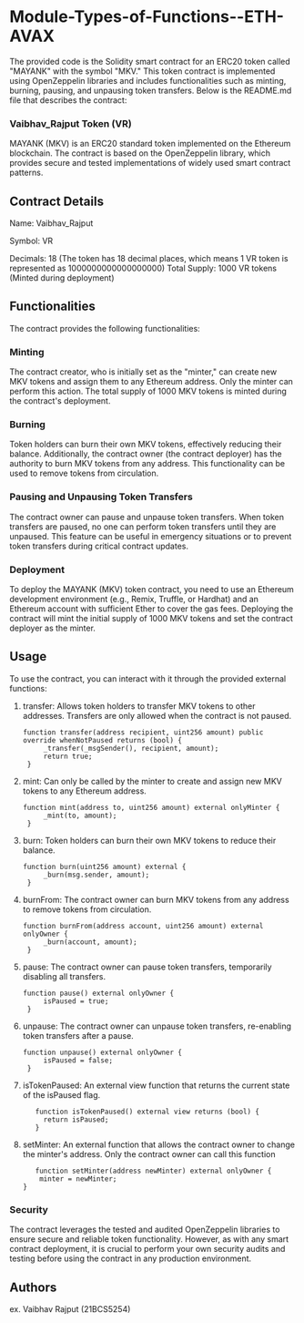 # Module-Types-of-Functions--ETH-AVAX

The provided code is the Solidity smart contract for an ERC20 token called "MAYANK" with the symbol "MKV." This token contract is implemented using OpenZeppelin libraries and includes functionalities such as minting, burning, pausing, and unpausing token transfers. Below is the README.md file that describes the contract:

### Vaibhav_Rajput Token (VR)
MAYANK (MKV) is an ERC20 standard token implemented on the Ethereum blockchain. The contract is based on the OpenZeppelin library, which provides secure and tested implementations of widely used smart contract patterns.

## Contract Details

Name: Vaibhav_Rajput

Symbol: VR

Decimals: 18 (The token has 18 decimal places, which means 1 VR token is represented as 1000000000000000000)
Total Supply: 1000 VR tokens (Minted during deployment)

## Functionalities
The contract provides the following functionalities:

### Minting
The contract creator, who is initially set as the "minter," can create new MKV tokens and assign them to any Ethereum address. Only the minter can perform this action. The total supply of 1000 MKV tokens is minted during the contract's deployment.

### Burning
Token holders can burn their own MKV tokens, effectively reducing their balance. Additionally, the contract owner (the contract deployer) has the authority to burn MKV tokens from any address. This functionality can be used to remove tokens from circulation.

### Pausing and Unpausing Token Transfers
The contract owner can pause and unpause token transfers. When token transfers are paused, no one can perform token transfers until they are unpaused. This feature can be useful in emergency situations or to prevent token transfers during critical contract updates.

### Deployment
To deploy the MAYANK (MKV) token contract, you need to use an Ethereum development environment (e.g., Remix, Truffle, or Hardhat) and an Ethereum account with sufficient Ether to cover the gas fees. Deploying the contract will mint the initial supply of 1000 MKV tokens and set the contract deployer as the minter.

## Usage
To use the contract, you can interact with it through the provided external functions:

1. transfer: Allows token holders to transfer MKV tokens to other addresses. Transfers are only allowed when the contract is not paused.
   ```
   function transfer(address recipient, uint256 amount) public override whenNotPaused returns (bool) {
        _transfer(_msgSender(), recipient, amount);
        return true;
    }
   ```
   
2. mint: Can only be called by the minter to create and assign new MKV tokens to any Ethereum address.
   ```
   function mint(address to, uint256 amount) external onlyMinter {
        _mint(to, amount);
    }
   ```
   
3. burn: Token holders can burn their own MKV tokens to reduce their balance.
   ```
   function burn(uint256 amount) external {
        _burn(msg.sender, amount);
    }
   ```
   
4. burnFrom: The contract owner can burn MKV tokens from any address to remove tokens from circulation.
   ```
   function burnFrom(address account, uint256 amount) external onlyOwner {
        _burn(account, amount);
    }
   ```
   
5. pause: The contract owner can pause token transfers, temporarily disabling all transfers.
   ```
   function pause() external onlyOwner {
        isPaused = true;
    }
   ```
   
6. unpause: The contract owner can unpause token transfers, re-enabling token transfers after a pause.
   ```
   function unpause() external onlyOwner {
        isPaused = false;
    }
   ```

7. isTokenPaused: An external view function that returns the current state of the isPaused flag.
   ```
      function isTokenPaused() external view returns (bool) {
        return isPaused;
      }
   ```

8. setMinter: An external function that allows the contract owner to change the minter's address. Only the contract owner can call this function
    ```
       function setMinter(address newMinter) external onlyOwner {
        minter = newMinter;
    }
    ```
     
### Security
The contract leverages the tested and audited OpenZeppelin libraries to ensure secure and reliable token functionality. However, as with any smart contract deployment, it is crucial to perform your own security audits and testing before using the contract in any production environment.

## Authors
ex. Vaibhav Rajput (21BCS5254)


